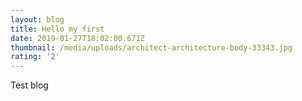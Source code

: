 ```yaml
---
layout: blog
title: Hello my first
date: 2019-01-27T18:02:00.671Z
thumbnail: /media/uploads/architect-architecture-body-33343.jpg
rating: '2'
---
```

Test blog
